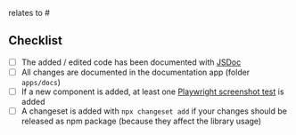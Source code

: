 <!-- Is your PR related to an issue? Then please link it via the "relates to #" below. Else, remove it. -->

relates to #

<!-- Briefly describe the changes of this PR. -->

## Checklist

- [ ] The added / edited code has been documented with [JSDoc](https://jsdoc.app/about-getting-started)
- [ ] All changes are documented in the documentation app (folder `apps/docs`)
- [ ] If a new component is added, at least one [Playwright screenshot test](https://github.com/SchwarzIT/onyx/actions/workflows/playwright-screenshots.yml) is added
- [ ] A changeset is added with `npx changeset add` if your changes should be released as npm package (because they affect the library usage)
